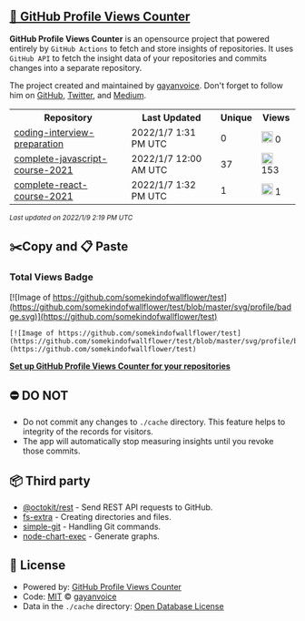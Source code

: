 ## [🚀 GitHub Profile Views Counter](https://github.com/gayanvoice/github-profile-views-counter)
**GitHub Profile Views Counter** is an opensource project that powered entirely by  `GitHub Actions` to fetch and store insights of repositories.
It uses `GitHub API` to fetch the insight data of your repositories and commits changes into a separate repository.

The project created and maintained by [gayanvoice](https://github.com/gayanvoice). Don't forget to follow him on [GitHub](https://github.com/gayanvoice), [Twitter](https://twitter.com/gayanvoice), and [Medium](https://gayanvoice.medium.com/).

<table>
	<tr>
		<th>
			Repository
		</th>
		<th>
			Last Updated
		</th>
		<th>
			Unique
		</th>
		<th>
			Views
		</th>
	</tr>
	<tr>
		<td>
			<a href="https://github.com/somekindofwallflower/test/tree/master/readme/419855223/year.md">
				coding-interview-preparation
			</a>
		</td>
		<td>
			2022/1/7 1:31 PM UTC
		</td>
		<td>
			0
		</td>
		<td>
			<img alt="Response time graph" src="https://github.com/somekindofwallflower/test/raw/master/graph/419855223/small/year.png" height="20"> 0
		</td>
	</tr>
	<tr>
		<td>
			<a href="https://github.com/somekindofwallflower/test/tree/master/readme/415975168/year.md">
				complete-javascript-course-2021
			</a>
		</td>
		<td>
			2022/1/7 12:00 AM UTC
		</td>
		<td>
			37
		</td>
		<td>
			<img alt="Response time graph" src="https://github.com/somekindofwallflower/test/raw/master/graph/415975168/small/year.png" height="20"> 153
		</td>
	</tr>
	<tr>
		<td>
			<a href="https://github.com/somekindofwallflower/test/tree/master/readme/419853664/year.md">
				complete-react-course-2021
			</a>
		</td>
		<td>
			2022/1/7 1:32 PM UTC
		</td>
		<td>
			1
		</td>
		<td>
			<img alt="Response time graph" src="https://github.com/somekindofwallflower/test/raw/master/graph/419853664/small/year.png" height="20"> 1
		</td>
	</tr>
</table>

<small><i>Last updated on 2022/1/9 2:19 PM UTC</i></small>

## ✂️Copy and 📋 Paste
### Total Views Badge
[![Image of https://github.com/somekindofwallflower/test](https://github.com/somekindofwallflower/test/blob/master/svg/profile/badge.svg)](https://github.com/somekindofwallflower/test)

```readme
[![Image of https://github.com/somekindofwallflower/test](https://github.com/somekindofwallflower/test/blob/master/svg/profile/badge.svg)](https://github.com/somekindofwallflower/test)
```
[**Set up GitHub Profile Views Counter for your repositories**](https://github.com/gayanvoice/github-profile-views-counter)
## ⛔ DO NOT
- Do not commit any changes to `./cache` directory. This feature helps to integrity of the records for visitors.
- The app will automatically stop measuring insights until you revoke those commits.
## 📦 Third party

- [@octokit/rest](https://www.npmjs.com/package/@octokit/rest) - Send REST API requests to GitHub.
- [fs-extra](https://www.npmjs.com/package/fs-extra) - Creating directories and files.
- [simple-git](https://www.npmjs.com/package/simple-git) - Handling Git commands.
- [node-chart-exec](https://www.npmjs.com/package/node-chart-exec) - Generate graphs.
## 📄 License
- Powered by: [GitHub Profile Views Counter](https://github.com/gayanvoice/github-profile-views-counter)
- Code: [MIT](./LICENSE) © [gayanvoice](https://github.com/gayanvoice)
- Data in the `./cache` directory: [Open Database License](https://opendatacommons.org/licenses/odbl/1-0/)